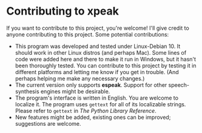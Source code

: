 # Contributing to xpeak

If you want to contribute to this project, you're welcome! I'll give credit to anyone contributing to this project. Some potential contributions:
- This program was developed and tested under Linux-Debian 10. It should work in other Linux distros (and perhaps Mac). Some lines of code were added here and there to make it run in Windows, but it hasn't been thoroughly tested. You can contribute to this project by testing it in different platforms and letting me know if you get in trouble. (And perhaps helping me make any necessary changes.)
- The current version only supports **espeak**. Support for other speech-synthesis engines might be desirable.
- The program's interface is written in English. You are welcome to localize it. The program uses ``gettext`` for all of its localizable strings. Please refer to ``gettext`` in _The Python Library Reference_.
- New features might be added, existing ones can be improved; suggestions are welcome.
